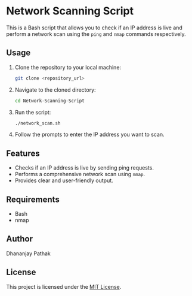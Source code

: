 # Network Scanning Script

This is a Bash script that allows you to check if an IP address is live and perform a network scan using the `ping` and `nmap` commands respectively.

## Usage

1. Clone the repository to your local machine:

    ```bash
    git clone <repository_url>
    ```

2. Navigate to the cloned directory:

    ```bash
    cd Network-Scanning-Script
    ```

3. Run the script:

    ```bash
    ./network_scan.sh
    ```

4. Follow the prompts to enter the IP address you want to scan.

## Features

- Checks if an IP address is live by sending ping requests.
- Performs a comprehensive network scan using `nmap`.
- Provides clear and user-friendly output.

## Requirements

- Bash
- nmap

## Author

Dhananjay Pathak

## License

This project is licensed under the [MIT License](LICENSE).
